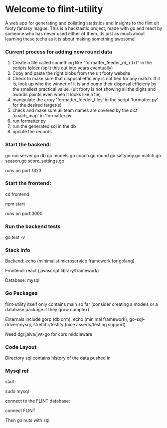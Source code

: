 # Welcome to flint-utility

A web app for generating and collating statistics and insights to the flint ult footy fantasy league.
This is a hacktastic project, made with go and react by someone who has never used either of them.  Its just as much about learning these techs as it is about making something awesome!


### Current process for adding new round data
1) Create a file called something like "formatter_feeder_rd_x.txt" in the scripts folder (split this out into years eventually)
2) Copy and paste the right blobs from the ult footy website 
3) Check to make sure that disposal efficieny is not tied for any match. If it is, look up who the winner of it is and bump their disposal efficieny by the smallest practical value.  (ult footy is not showing all the digits and awards points even when it looks like a tie)
4) manipulate the array 'formatter_feeder_files' in the script 'formatter.py' for the desired target(s)
5) check and make sure all team names are covered by the dict 'coach_map' in 'formatter.py'
6) run formatter.py 
7) run the generated sql in the db
8) update the records


### Start the backend:

   go run server.go db.go models.go coach.go round.go saltyboy.go match.go season.go score_settings.go

runs on port 1323


### Start the frontend:

   cd frontend
   
   npm start

runs on port 3000


### Run the backend tests

   go test -v


### Stack info

Backend: echo (minimalist microservice framework for golang)

Frontend: react (javascript library/framework)

Database: mysql


### Go Packages

flint-utility itself only contains main so far (consider creating a models or a database package if they grow complex)

Externals include gorp (db orm), echo (minimal framework), go-sql-driver/mysql, stretchr/testify (nice asserts/testing support)

Need dgrijalva/jwt-go for cors middleware


### Code Layout

Directory sql contains history of the data pushed in


### Mysql ref

start:

   sudo mysql 

connect to the FLINT database:

   connect FLINT

Then go nuts with sql
